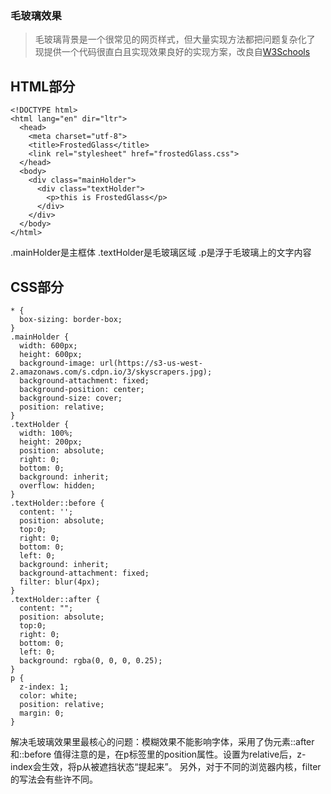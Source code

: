 ### 毛玻璃效果

> 毛玻璃背景是一个很常见的网页样式，但大量实现方法都把问题复杂化了
> 现提供一个代码很直白且实现效果良好的实现方案，改良自[W3Schools](https://www.w3schools.com/)

## HTML部分

```
<!DOCTYPE html>
<html lang="en" dir="ltr">
  <head>
    <meta charset="utf-8">
    <title>FrostedGlass</title>
    <link rel="stylesheet" href="frostedGlass.css">
  </head>
  <body>
    <div class="mainHolder">
      <div class="textHolder">
        <p>this is FrostedGlass</p>
      </div>
    </div>
  </body>
</html>
```

.mainHolder是主框体
.textHolder是毛玻璃区域
.p是浮于毛玻璃上的文字内容

## CSS部分

```
* {
  box-sizing: border-box;
}
.mainHolder {
  width: 600px;
  height: 600px;
  background-image: url(https://s3-us-west-2.amazonaws.com/s.cdpn.io/3/skyscrapers.jpg);
  background-attachment: fixed;
  background-position: center;
  background-size: cover;
  position: relative;
}
.textHolder {
  width: 100%;
  height: 200px;
  position: absolute;
  right: 0;
  bottom: 0;
  background: inherit;
  overflow: hidden;
}
.textHolder::before {
  content: '';
  position: absolute;
  top:0;
  right: 0;
  bottom: 0;
  left: 0;
  background: inherit;
  background-attachment: fixed;
  filter: blur(4px);
}
.textHolder::after {
  content: "";
  position: absolute;
  top:0;
  right: 0;
  bottom: 0;
  left: 0;
  background: rgba(0, 0, 0, 0.25);
}
p {
  z-index: 1;
  color: white;
  position: relative;
  margin: 0;
}
```

解决毛玻璃效果里最核心的问题：模糊效果不能影响字体，采用了伪元素::after和::before
值得注意的是，在p标签里的position属性。设置为relative后，z-index会生效，将p从被遮挡状态“提起来”。
另外，对于不同的浏览器内核，filter的写法会有些许不同。
